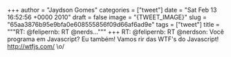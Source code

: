 
+++
author = "Jaydson Gomes"
categories = ["tweet"]
date = "Sat Feb 13 16:52:56 +0000 2010"
draft = false
image = "{TWEET_IMAGE}"
slug = "65aa3876b95e9bfa0e608555856f09d66af6ad9e"
tags = ["tweet"]
title = """RT: @felipernb: RT @nerds..."""
+++
RT: @felipernb: RT @nerdson: Você programa em Javascript? Eu também! Vamos rir das WTF's do Javascript! http://wtfjs.com/  \o/
